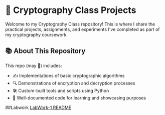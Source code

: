 # 🔐 Cryptography Class Projects

Welcome to my Cryptography Class repository! This is where I share the practical projects, assignments, and experiments I've completed as part of my cryptography coursework.

## 📚 About This Repository

This repo (may 🤞) includes:
- ✍️ Implementations of basic cryptographic algorithms
- 🔍 Demonstrations of encryption and decryption processes
- 🛠️ Custom-built tools and scripts using Python
- 📖 Well-documented code for learning and showcasing purposes

##Labwork
[LabWork-1 README](LabWork-1/readme.md)

